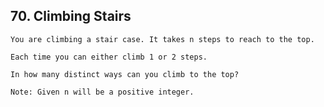 ## 70\. Climbing Stairs

    You are climbing a stair case. It takes n steps to reach to the top.
    
    Each time you can either climb 1 or 2 steps. 
    
    In how many distinct ways can you climb to the top?
    
    Note: Given n will be a positive integer.